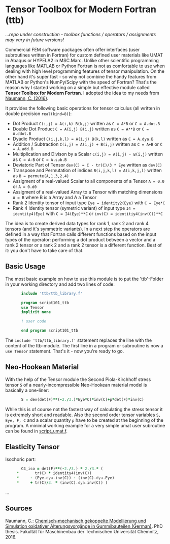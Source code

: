 # Tensor Toolbox for Modern Fortran (ttb)
*...repo under construction - toolbox functions / operators / assignments may vary in future versions!*

Commercial FEM software packages often offer interfaces (user subroutines written in Fortran) for custom defined user materials like UMAT in Abaqus or HYPELA2 in MSC.Marc. Unlike other scientific programming languages like MATLAB or Python Fortran is not as comfortable to use when dealing with high level programming features of tensor manipulation. On the other hand it's super fast - so why not combine the handy features from MATLAB or Python's NumPy/Scipy with the speed of Fortran? That's the reason why I started working on a simple but effective module called **Tensor Toolbox for Modern Fortran**. I adopted the idea to my needs from [Naumann, C. (2016)](http://nbn-resolving.de/urn:nbn:de:bsz:ch1-qucosa-222075).

It provides the following basic operations for tensor calculus (all written in double precision `real(kind=8)`):
- Dot Product `C(i,j) = A(i,k) B(k,j)` written as `C = A*B` or `C = A.dot.B`
- Double Dot Product `C = A(i,j) B(i,j)` written as `C = A**B` or `C = A.ddot.B`
- Dyadic Product `C(i,j,k,l) = A(i,j) B(k,l)` written as `C = A.dya.B`
- Addition / Subtraction `C(i,j) = A(i,j) + B(i,j)` written as `C = A+B` or `C = A.add.B`
- Multiplication and Divison by a Scalar `C(i,j) = A(i,j) - B(i,j)` written as `C = A-B` or `C = A.sub.B`
- Deviatoric Part of Tensor  `dev(C) = C - tr(C)/3 * Eye` written as `dev(C)`
- Transpose and Permutation of indices `B(i,j,k,l) = A(i,k,j,l)` written as `B = permute(A,1,3,2,4)`
- Assigment of a real-valued Scalar to all components of a Tensor `A = 0.0` or `A = 0.d0`
- Assigment of a real-valued Array to a Tensor with matching dimensions `A = B` where B is a Array and A a Tensor
- Rank 2 Identity tensor of input type `Eye = identity2(Eye)` with `C = Eye*C`
- Rank 4 Identity tensor (symetric variant) of input type `I4 = identity4(Eye)` with `C = I4(Eye)**C` or `inv(C) = identitiy4(inv(C))**C`

The idea is to create derived data types for rank 1, rank 2 and rank 4 tensors (and it's symmetric variants). In a next step the operators are defined in a way that Fortran calls different functions based on the input types of the operator: performing a dot product between a vector and a rank 2 tensor or a rank 2 and a rank 2 tensor is a different function. Best of it: you don't have to take care of that.

## Basic Usage
The most basic example on how to use this module is to put the 'ttb'-Folder in your working directory and add two lines of code:

```fortran
       include 'ttb/ttb_library.f'

       program script101_ttb
       use Tensor
       implicit none

       ! user code

       end program script101_ttb
```
The `include 'ttb/ttb_library.f'` statement replaces the line with the content of the ttb-module. The first line in a program or subroutine is now a `use Tensor` statement. That's it - now you're ready to go.

## Neo-Hookean Material
With the help of the Tensor module the Second Piola-Kirchhoff stress tensor `S` of a nearly-incompressible Neo-Hookean material model is basically a one-liner:

```fortran
       S = dev(det(F)**(-2./3.)*Eye*C)*inv(C)+p*det(F)*inv(C)
```

While this is of course not the fastest way of calculating the stress tensor it is extremely short and readable. Also the second order tensor variables `S, Eye, F, C` and a scalar quantity `p` have to be created at the beginning of the program. A minimal working example for a very simple umat user subroutine can be found in [script_umat.f](https://github.com/adtzlr/ttb/blob/master/script_umat.f).

## Elasticity Tensor

Isochoric part:
```fortran
       C4_iso = det(F)**(-2./3.) * 2./3.* (
     *       tr(C) * identity4(inv(C))
     *     - (Eye.dya.inv(C)) - (inv(C).dya.Eye)
     *     + tr(C)/3. * (inv(C).dya.inv(C)) )
```
...

## Sources
Naumann, C.: [Chemisch-mechanisch gekoppelte Modellierung und Simulation oxidativer Alterungsvorgänge in Gummibauteilen (German)](http://nbn-resolving.de/urn:nbn:de:bsz:ch1-qucosa-222075). PhD thesis. Fakultät für Maschinenbau der Technischen Universität Chemnitz, 2016.